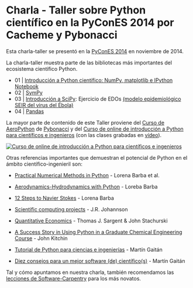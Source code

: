 Charla - Taller sobre Python científico en la PyConES 2014 por Cacheme y Pybonacci
==================================================================================

Esta charla-taller se presentó en la [PyConES 2014](http://2014.es.pycon.org/) en noviembre de 2014.

La charla-taller muestra parte de las bibliotecas más importantes del ecosistema científico Python.

* 01 | [Introducción a Python científico: NumPy, matplotlib e IPython Notebook](http://nbviewer.ipython.org/github/Python-en-ciencia/Python-cientifico/blob/master/PythonCientifico-201411-PyConEs-CachemePybonacci/01_IPython-NumPy-matplotlib.ipynb)
* 02 | [SymPy](http://nbviewer.ipython.org/github/Python-en-ciencia/Python-cientifico/blob/master/PythonCientifico-201411-PyConEs-CachemePybonacci/02-Introduccion-SimPy.ipynb)
* 03 | [Introducción a SciPy](http://nbviewer.ipython.org/github/Python-en-ciencia/Python-cientifico/blob/master/PythonCientifico-201411-PyConEs-CachemePybonacci/03-Intro-SciPy.ipynb): Ejercicio de EDOs [(modelo epidemiológico SEIR del virus del Ébola)](http://nbviewer.ipython.org/github/Python-en-ciencia/Python-cientifico/blob/master/PythonCientifico-201411-PyConEs-CachemePybonacci/03-Scipy-ejercicio-ODEs-ebola.ipynb)
* 04 | [Pandas](http://nbviewer.ipython.org/github/Python-en-ciencia/Python-cientifico/blob/master/PythonCientifico-201411-PyConEs-CachemePybonacci/Pandas_PyConES_201411.ipynb)

La mayor parte de contenido de este Taller proviene del [Curso de AeroPython](https://github.com/AeroPython/Curso_AeroPython) de [Pybonacci](http://pybonacci.og) y del [Curso de online de introducción a Python para científicos e ingenieros](http://cacheme.org/curso-online-python-cientifico-ingenieros/) (con las clases grabadas en [vídeo](https://www.youtube.com/playlist?list=PLGBbVX_WvN7bMwYe7wWV5TZt1a58jTggB)).

[![Curso de online de introducción a Python para científicos e ingenieros](http://img.youtube.com/vi/ox09Jko1ErM/0.jpg)](http://www.youtube.com/watch?v=ox09Jko1ErM&list=PLGBbVX_WvN7bMwYe7wWV5TZt1a58jTggB)


Otras referencias importantes que demuestran el potencial de Python en el ámbito científico-ingenieril son:

* [Practical Numerical Methods in Python](https://github.com/numerical-mooc/numerical-mooc#practical-numerical-methods-in-python) - Lorena Barba et al.
* [Aerodynamics-Hydrodynamics with Python](https://github.com/barbagroup/AeroPython) - Loreba Barba
* [12 Steps to Navier Stokes](https://github.com/barbagroup/CFDPython) - Lorena Barba
* [Scientific computing projects](http://jrjohansson.github.io/) - J.R. Johannson
* [Quantitative Economics](http://quant-econ.net/py/index.html) - Thomas J. Sargent & John Stachurski
* [A Success Story in Using Python in a Graduate Chemical Engineering Course](https://www.youtube.com/watch?v=IsSMs-4GlT8) - John Kitchin

* [Tutorial de Python para ciencias e ingenierías](https://github.com/mgaitan/curso-python-cientifico#tutorial-de-python-para-ciencias-e-ingenier%C3%ADas) - Martín Gaitán
* [Diez consejos para un mejor software (de) científico(s)](https://github.com/mgaitan/10consejos) - Martín Gaitán

Tal y cómo apuntamos en nuestra charla, también recomendamos las [lecciones de Software-Carpentry](http://software-carpentry.org/lessons.html) para los más novatos.

